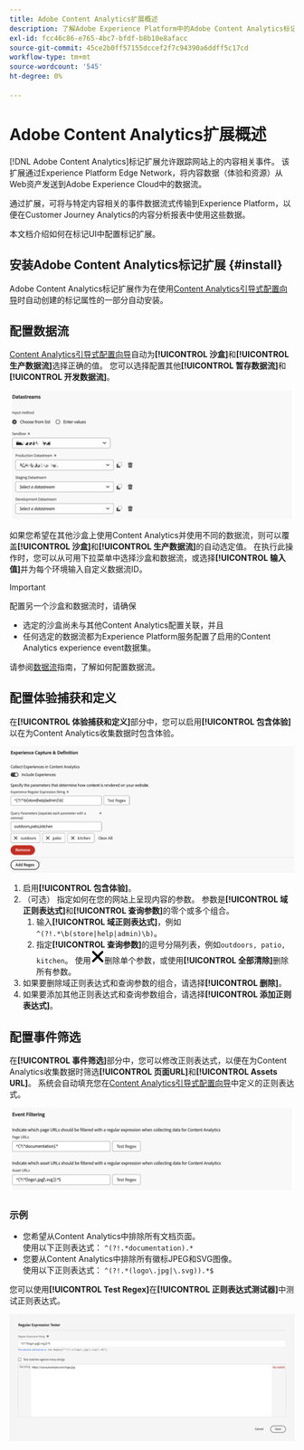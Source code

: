 ```yaml
---
title: Adobe Content Analytics扩展概述
description: 了解Adobe Experience Platform中的Adobe Content Analytics标记扩展。
exl-id: fcc46c86-e765-4bc7-bfdf-b8b10e8afacc
source-git-commit: 45ce2b0ff57155dccef2f7c94390a6ddff5c17cd
workflow-type: tm+mt
source-wordcount: '545'
ht-degree: 0%

---
```


# Adobe Content Analytics扩展概述

[!DNL Adobe Content Analytics]标记扩展允许跟踪网站上的内容相关事件。 该扩展通过Experience Platform Edge Network，将内容数据（体验和资源）从Web资产发送到Adobe Experience Cloud中的数据流。

通过扩展，可将与特定内容相关的事件数据流式传输到Experience Platform，以便在Customer Journey Analytics的内容分析报表中使用这些数据。

本文档介绍如何在标记UI中配置标记扩展。

## 安装Adobe Content Analytics标记扩展 {#install}

Adobe Content Analytics标记扩展作为在使用[Content Analytics引导式配置向导](https://experienceleague.adobe.com/zh-hans/docs/analytics-platform/using/content-analytics/configuration/guided)时自动创建的标记属性的一部分自动安装。

<!--
### Manual installation

In case of a manual configuration, the Adobe Content Analytics tag extension needs a property to be installed on. If you have not done so already, see the documentation on [creating a tag property](https://experienceleague.adobe.com/zh-hans/docs/platform-learn/implement-in-websites/configure-tags/create-a-property).

After you have created a property or when you select the property created using the [Content Analytics guided configuration wizard](https://experienceleague.adobe.com/zh-hans/docs/analytics-platform/using/content-analytics/configuration/guided), open the property and select the **[!UICONTROL Extensions]** tab on the left side bar.

Select the **[!UICONTROL Catalog]** tab. From the list of available extensions, find the **[!DNL Adobe Content Analytics]** extension and select **[!UICONTROL Install]**.

![Image showing the Tags UI with the Web SDK extension selected](assets/aca-tag-install.png)

After selecting **[!UICONTROL Install]**, you must configure the Adobe Content Analytics tag extension and save the configuration.
-->

<!--
## Configure schema

The [Content Analytics guided configuration wizard](https://experienceleague.adobe.com/zh-hans/docs/analytics-platform/using/content-analytics/configuration/guided) automatically populates the proper value for the **[!UICONTROL Tenant Schema Name]**. 

![Image that shows the Schema configuration of the Adobe Content Analytics tag extension in the Tags UI](assets/aca-tag-schema.png)

>[!WARNING]
>
>Do not modify the value for **[!UICONTROL Tenant Schema Name]**.

-->

## 配置数据流

[Content Analytics引导式配置向导](https://experienceleague.adobe.com/zh-hans/docs/analytics-platform/using/content-analytics/configuration/guided)自动为&#x200B;**[!UICONTROL 沙盒]**&#x200B;和&#x200B;**[!UICONTROL 生产数据流]**&#x200B;选择正确的值。 您可以选择配置其他&#x200B;**[!UICONTROL 暂存数据流]**&#x200B;和&#x200B;**[!UICONTROL 开发数据流]**。

![在标记UI中显示Adobe Content Analytics标记扩展的数据流配置的图像](assets/aca-tag-datastreams.png)

如果您希望在其他沙盒上使用Content Analytics并使用不同的数据流，则可以覆盖&#x200B;**[!UICONTROL 沙盒]**&#x200B;和&#x200B;**[!UICONTROL 生产数据流]**&#x200B;的自动选定值。 在执行此操作时，您可以从可用下拉菜单中选择沙盒和数据流，或选择&#x200B;**[!UICONTROL 输入值]**&#x200B;并为每个环境输入自定义数据流ID。

>[!IMPORTANT]
>
>配置另一个沙盒和数据流时，请确保
>
>* 选定的沙盒尚未与其他Content Analytics配置关联，并且
>* 任何选定的数据流都为Experience Platform服务配置了启用的Content Analytics experience event数据集。

请参阅[数据流](../../../../datastreams/overview.md)指南，了解如何配置数据流。

## 配置体验捕获和定义

在&#x200B;**[!UICONTROL 体验捕获和定义]**&#x200B;部分中，您可以启用&#x200B;**[!UICONTROL 包含体验]**&#x200B;以在为Content Analytics收集数据时包含体验。

![图像显示扩展中的“体验捕获和定义”部分](assets/aca-tag-experiencecapture.png)

1. 启用&#x200B;**[!UICONTROL 包含体验]**。
1. （可选） 指定如何在您的网站上呈现内容的参数。 参数是&#x200B;**[!UICONTROL 域正则表达式]**&#x200B;和&#x200B;**[!UICONTROL 查询参数]**&#x200B;的零个或多个组合。
   1. 输入&#x200B;**[!UICONTROL 域正则表达式]**，例如`^(?!.*\b(store|help|admin)\b)`。
   1. 指定&#x200B;**[!UICONTROL 查询参数]**&#x200B;的逗号分隔列表，例如`outdoors, patio, kitchen`。
使用![Close](./assets/CrossSize300.svg)删除单个参数，或使用&#x200B;**[!UICONTROL 全部清除]**&#x200B;删除所有参数。
1. 如果要删除域正则表达式和查询参数的组合，请选择&#x200B;**[!UICONTROL 删除]**。
1. 如果要添加其他正则表达式和查询参数组合，请选择&#x200B;**[!UICONTROL 添加正则表达式]**。

## 配置事件筛选

在&#x200B;**[!UICONTROL 事件筛选]**&#x200B;部分中，您可以修改正则表达式，以便在为Content Analytics收集数据时筛选&#x200B;**[!UICONTROL 页面URL]**&#x200B;和&#x200B;**[!UICONTROL Assets URL]**。 系统会自动填充您在[Content Analytics引导式配置向导](https://experienceleague.adobe.com/zh-hans/docs/analytics-platform/using/content-analytics/configuration/guided)中定义的正则表达式。

![在标记UI中显示Adobe Content Analytics标记扩展的事件过滤设置的图像](assets/aca-tag-eventfiltering.png)


### 示例

* 您希望从Content Analytics中排除所有文档页面。<br/>使用以下正则表达式： `^(?!.*documentation).*`
* 您要从Content Analytics中排除所有徽标JPEG和SVG图像。<br/>使用以下正则表达式： `^(?!.*(logo\.jpg|\.svg)).*$`

您可以使用&#x200B;**[!UICONTROL Test Regex]**&#x200B;在&#x200B;**[!UICONTROL 正则表达式测试器]**&#x200B;中测试正则表达式。

![在标记UI中显示Adobe Content Analytics标记扩展的正则表达式测试器的图像](assets/aca-tag-regextester.png)

